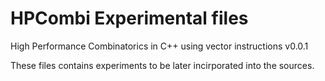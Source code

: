 # HPCombi Experimental files
High Performance Combinatorics in C++ using vector instructions v0.0.1

These files contains experiments to be later incirporated into the sources.
